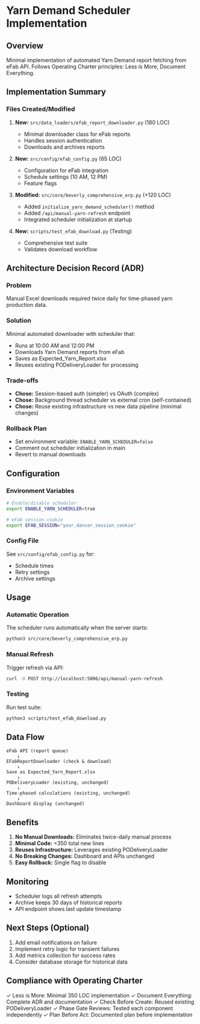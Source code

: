 # Yarn Demand Scheduler Implementation

## Overview
Minimal implementation of automated Yarn Demand report fetching from eFab API.
Follows Operating Charter principles: Less is More, Document Everything.

## Implementation Summary

### Files Created/Modified
1. **New:** `src/data_loaders/efab_report_downloader.py` (180 LOC)
   - Minimal downloader class for eFab reports
   - Handles session authentication
   - Downloads and archives reports

2. **New:** `src/config/efab_config.py` (65 LOC)
   - Configuration for eFab integration
   - Schedule settings (10 AM, 12 PM)
   - Feature flags

3. **Modified:** `src/core/beverly_comprehensive_erp.py` (+120 LOC)
   - Added `initialize_yarn_demand_scheduler()` method
   - Added `/api/manual-yarn-refresh` endpoint
   - Integrated scheduler initialization at startup

4. **New:** `scripts/test_efab_download.py` (Testing)
   - Comprehensive test suite
   - Validates download workflow

## Architecture Decision Record (ADR)

### Problem
Manual Excel downloads required twice daily for time-phased yarn production data.

### Solution
Minimal automated downloader with scheduler that:
- Runs at 10:00 AM and 12:00 PM
- Downloads Yarn Demand reports from eFab
- Saves as Expected_Yarn_Report.xlsx
- Reuses existing PODeliveryLoader for processing

### Trade-offs
- **Chose:** Session-based auth (simpler) vs OAuth (complex)
- **Chose:** Background thread scheduler vs external cron (self-contained)
- **Chose:** Reuse existing infrastructure vs new data pipeline (minimal changes)

### Rollback Plan
- Set environment variable: `ENABLE_YARN_SCHEDULER=false`
- Comment out scheduler initialization in main
- Revert to manual downloads

## Configuration

### Environment Variables
```bash
# Enable/disable scheduler
export ENABLE_YARN_SCHEDULER=true

# eFab session cookie
export EFAB_SESSION="your_dancer_session_cookie"
```

### Config File
See `src/config/efab_config.py` for:
- Schedule times
- Retry settings
- Archive settings

## Usage

### Automatic Operation
The scheduler runs automatically when the server starts:
```bash
python3 src/core/beverly_comprehensive_erp.py
```

### Manual Refresh
Trigger refresh via API:
```bash
curl -X POST http://localhost:5006/api/manual-yarn-refresh
```

### Testing
Run test suite:
```bash
python3 scripts/test_efab_download.py
```

## Data Flow
```
eFab API (report queue)
    ↓
EFabReportDownloader (check & download)
    ↓
Save as Expected_Yarn_Report.xlsx
    ↓
PODeliveryLoader (existing, unchanged)
    ↓
Time-phased calculations (existing, unchanged)
    ↓
Dashboard display (unchanged)
```

## Benefits
1. **No Manual Downloads:** Eliminates twice-daily manual process
2. **Minimal Code:** <350 total new lines
3. **Reuses Infrastructure:** Leverages existing PODeliveryLoader
4. **No Breaking Changes:** Dashboard and APIs unchanged
5. **Easy Rollback:** Single flag to disable

## Monitoring
- Scheduler logs all refresh attempts
- Archive keeps 30 days of historical reports
- API endpoint shows last update timestamp

## Next Steps (Optional)
1. Add email notifications on failure
2. Implement retry logic for transient failures
3. Add metrics collection for success rates
4. Consider database storage for historical data

## Compliance with Operating Charter
✓ Less is More: Minimal 350 LOC implementation
✓ Document Everything: Complete ADR and documentation
✓ Check Before Create: Reused existing PODeliveryLoader
✓ Phase Gate Reviews: Tested each component independently
✓ Plan Before Act: Documented plan before implementation